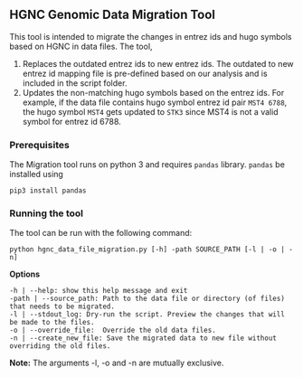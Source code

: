 ## HGNC Genomic Data Migration Tool

This tool is intended to migrate the changes in entrez ids and hugo symbols based on HGNC in data files. The tool,
1. Replaces the outdated entrez ids to new entrez ids. The outdated to new entrez id mapping file is pre-defined based on our analysis and is  included in the script folder.
2. Updates the non-matching hugo symbols based on the entrez ids. 
For example, if the data file contains hugo symbol entrez id pair `MST4	6788`, the hugo symbol `MST4` gets updated to `STK3` since MST4 is not a valid symbol for entrez id 6788.

### Prerequisites
The Migration tool runs on python 3 and requires `pandas` library. `pandas` be installed using
```
pip3 install pandas
 ```

### Running the tool

The tool can be run with the following command:
```
python hgnc_data_file_migration.py [-h] -path SOURCE_PATH [-l | -o | -n]
````


**Options**
```
-h | --help: show this help message and exit
-path | --source_path: Path to the data file or directory (of files) that needs to be migrated.
-l | --stdout_log: Dry-run the script. Preview the changes that will be made to the files.
-o | --override_file:  Override the old data files.
-n | --create_new_file: Save the migrated data to new file without overriding the old files.
```

**Note:**
The arguments -l, -o and -n are mutually exclusive.